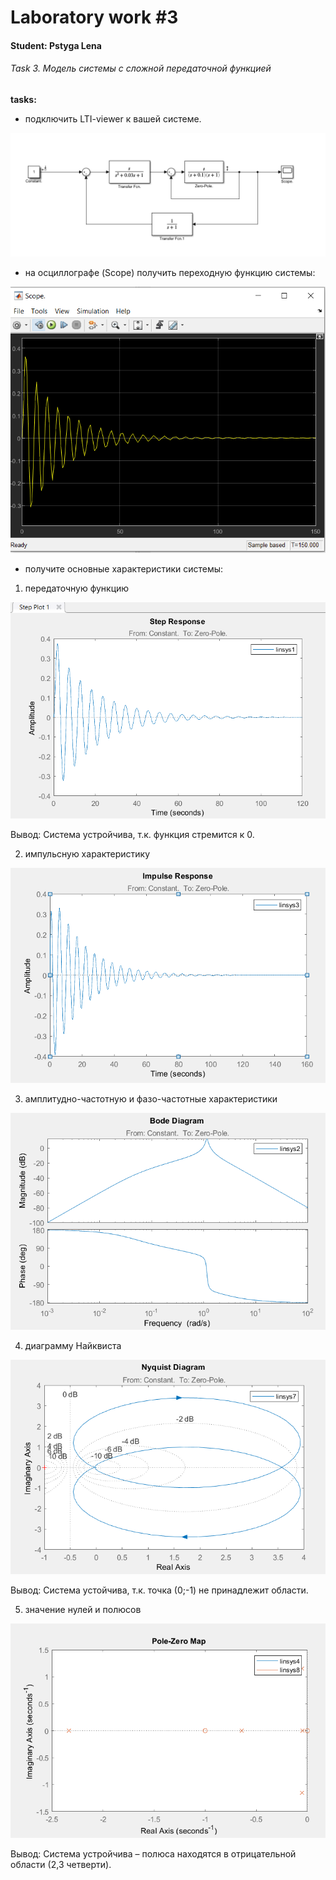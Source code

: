# Laboratory work #3

#### Student: Pstyga Lena

###### Task 3. Модель системы с сложной передаточной функцией 

<b>tasks:</b>

- подключить LTI-viewer к вашей системе.

<p align="center">
    <img src="images/scheme.png" >
</p>

- на осциллографе (Scope) получить переходную функцию системы:

<p align="center">
    <img src="images/scope.PNG" >
</p>

- получите основные характеристики системы:
1) передаточную функцию
<p align="center">
    <img src="images/step.PNG" >
</p>

Вывод: Система устройчива, т.к. функция стремится к 0.

2) импульсную характеристику
<p align="center">
    <img src="images/impulse.PNG" >
</p>

3) амплитудно-частотную и фазо-частотные характеристики
<p align="center">
    <img src="images/bode.PNG" >
</p>

4) диаграмму Найквиста
<p align="center">
    <img src="images/nekv.PNG" >
</p>

Вывод: Система устойчива, т.к. точка (0;-1) не принадлежит области.

5) значение нулей и полюсов

<p align="center">
    <img src="images/zero.PNG" >
</p>

Вывод: Система устройчива – полюса находятся в отрицательной области (2,3 четверти).
